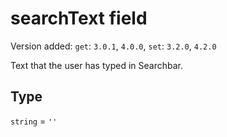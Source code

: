 # searchText field

Version added: `get`: `3.0.1`, `4.0.0`, `set`: `3.2.0`, `4.2.0`

Text that the user has typed in Searchbar.

## Type

`string` = `''`
